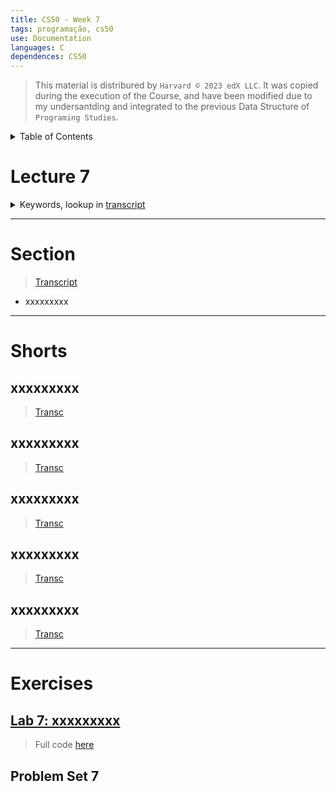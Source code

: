 ```yaml
---
title: CS50 - Week 7
tags: programação, cs50
use: Documentation
languages: C
dependences: CS50
---
```


> This material is distribured by `Harvard © 2023 edX LLC`. It was copied during the execution of the Course, and have been modified due to my undersantding and integrated to the previous Data Structure of `Programing Studies`.

<details> <summary>Table of Contents</summary>

- [Lecture 7](#lecture-7)
- [Section](#section)
- [Shorts](#shorts)
  - [xxxxxxxxx](#xxxxxxxxx)
  - [xxxxxxxxx](#xxxxxxxxx-1)
  - [xxxxxxxxx](#xxxxxxxxx-2)
  - [xxxxxxxxx](#xxxxxxxxx-3)
  - [xxxxxxxxx](#xxxxxxxxx-4)
- [Exercises](#exercises)
  - [Lab 7: xxxxxxxxx](#lab-7-xxxxxxxxx)
  - [Problem Set 7](#problem-set-7)

</details>

# Lecture 7

<details>
<summary>Keywords, lookup in <a href="./src/transcripts/lecture7.md">transcript</a></summary>

- xxxxxxxxx

</details>



---
# Section 
> [Transcript](./src/transcripts/section7.md)

- xxxxxxxxx

---

# Shorts

## xxxxxxxxx 
> [Transc](./src/transcripts/shorts7_xxxxxxxxx.md)

## xxxxxxxxx
> [Transc](./src/transcripts/shorts7_xxxxxxxxx.md)



## xxxxxxxxx
> [Transc](./src/transcripts/shorts7_xxxxxxxxx.md)



## xxxxxxxxx 
> [Transc](./src/transcripts/shorts7_xxxxxxxxx.md)

## xxxxxxxxx
> [Transc](./src/transcripts/shorts7_xxxxxxxxx.md)



---

# Exercises

## [Lab 7: xxxxxxxxx](./lab7.md)
> Full code [here](./src/lab7.c)

## Problem Set 7

